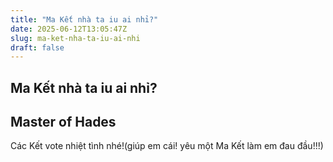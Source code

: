 ```yaml
---
title: "Ma Kết nhà ta iu ai nhỉ?"
date: 2025-06-12T13:05:47Z
slug: ma-ket-nha-ta-iu-ai-nhi
draft: false
---
```


## Ma Kết nhà ta iu ai nhỉ?

## Master of Hades

Các Kết vote nhiệt tình nhé!(giúp em cái! yêu một Ma Kết làm em đau đầu!!!)